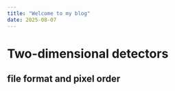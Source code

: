 ```yaml
---
title: "Welcome to my blog"
date: 2025-08-07
---
```

# Two-dimensional detectors
## file format and pixel order
